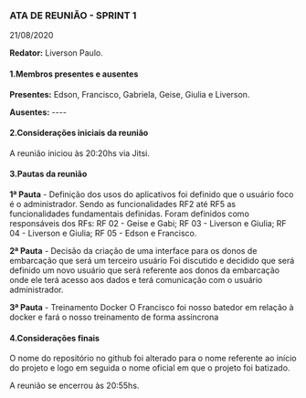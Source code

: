 
### ATA DE REUNIÃO - SPRINT 1
21/08/2020

**Redator:** Liverson Paulo.

#### 1.Membros presentes e ausentes

**Presentes:** Edson, Francisco, Gabriela, Geise, Giulia e Liverson.

**Ausentes:** ----

#### 2.Considerações iniciais da reunião

A reunião iniciou às 20:20hs via Jitsi.

#### 3.Pautas da reunião

**1ª Pauta** - Definição dos usos do aplicativos
foi definido que o usuário foco é o administrador. Sendo as funcionalidades RF2 até RF5 as funcionalidades fundamentais definidas.
Foram definidos como responsáveis dos RFs:
RF 02 - Geise e Gabi;
RF 03 - Liverson e Giulia;
RF 04 - Liverson e Giulia;
RF 05 - Edson e Francisco.

**2ª Pauta** - Decisão da criação de uma interface para os donos de embarcação que será um terceiro usuário
Foi discutido e decidido que será definido um novo usuário que será referente aos donos da embarcação onde ele terá acesso aos dados e terá comunicação com o usuário administrador.

**3ª Pauta** - Treinamento Docker
O Francisco foi nosso batedor em relação à docker e fará o nosso treinamento de forma assíncrona

#### 4.Considerações finais

O nome do repositório no github foi alterado para o nome referente ao início do projeto e logo em seguida o nome oficial em que o projeto foi batizado.

A reunião se encerrou às 20:55hs.



